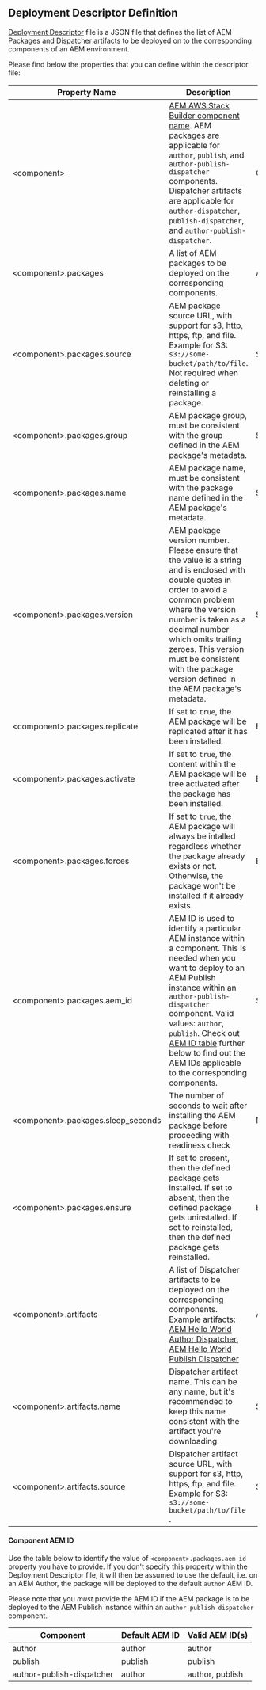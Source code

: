 Deployment Descriptor Definition
--------------------------------

[Deployment Descriptor](https://github.com/shinesolutions/aem-aws-stack-builder/blob/master/docs/descriptors.md#deployment-descriptor) file is a JSON file that defines the list of AEM Packages and Dispatcher artifacts to be deployed on to the corresponding components of an AEM environment.

Please find below the properties that you can define within the descriptor file:

| Property Name | Description | Value Type |
|---------------|-------------|------------|
| \<component> | [AEM AWS Stack Builder component name](https://github.com/shinesolutions/aem-aws-stack-builder#aem-aws-stack-builder). AEM packages are applicable for `author`, `publish`, and `author-publish-dispatcher` components. Dispatcher artifacts are applicable for `author-dispatcher`, `publish-dispatcher`, and `author-publish-dispatcher`.  | Object |
| \<component>.packages | A list of AEM packages to be deployed on the corresponding components. | Array |
| \<component>.packages.source | AEM package source URL, with support for s3, http, https, ftp, and file. Example for S3: `s3://some-bucket/path/to/file`. Not required when deleting or reinstalling a package. | String |
| \<component>.packages.group | AEM package group, must be consistent with the group defined in the AEM package's metadata. | String |
| \<component>.packages.name | AEM package name, must be consistent with the package name defined in the AEM package's metadata. | String |
| \<component>.packages.version | AEM package version number. Please ensure that the value is a string and is enclosed with double quotes in order to avoid a common problem where the version number is taken as a decimal number which omits trailing zeroes. This version must be consistent with the package version defined in the AEM package's metadata. | String |
| \<component>.packages.replicate | If set to `true`, the AEM package will be replicated after it has been installed. | Boolean |
| \<component>.packages.activate | If set to `true`, the content within the AEM package will be tree activated after the package has been installed. | Boolean |
| \<component>.packages.forces | If set to `true`, the AEM package will always be intalled regardless whether the package already exists or not. Otherwise, the package won't be installed if it already exists. | Boolean |
| \<component>.packages.aem_id | AEM ID is used to identify a particular AEM instance within a component. This is needed when you want to deploy to an AEM Publish instance within an `author-publish-dispatcher` component. Valid values: `author`, `publish`. Check out [AEM ID table](https://github.com/shinesolutions/aem-aws-stack-builder/blob/master/docs/descriptors-definition-deployment.md#component-aem-id) further below to find out the AEM IDs applicable to the corresponding components. | String |
| \<component>.packages.sleep_seconds | The number of seconds to wait after installing the AEM package before proceeding with readiness check | Numeric string |
| \<component>.packages.ensure | If set to present, then the defined package gets installed. If set to absent, then the  defined package gets uninstalled. If set to reinstalled, then the defined package gets reinstalled. | Ensure/Present |
| \<component>.artifacts | A list of Dispatcher artifacts to be deployed on the corresponding components. Example artifacts: [AEM Hello World Author Dispatcher](https://github.com/shinesolutions/aem-helloworld-author-dispatcher), [AEM Hello World Publish Dispatcher](https://github.com/shinesolutions/aem-helloworld-publish-dispatcher) | Array |
| \<component>.artifacts.name | Dispatcher artifact name. This can be any name, but it's recommended to keep this name consistent with the artifact you're downloading. | String |
| \<component>.artifacts.source | Dispatcher artifact source URL, with support for s3, http, https, ftp, and file. Example for S3: `s3://some-bucket/path/to/file` . | String |

#### Component AEM ID

Use the table below to identify the value of `<component>.packages.aem_id` property you have to provide. If you don't specify this property within the Deployment Descriptor file, it will then be assumed to use the default, i.e. on an AEM Author, the package will be deployed to the default `author` AEM ID.

Please note that you *must* provide the AEM ID if the AEM package is to be deployed to the AEM Publish instance within an `author-publish-dispatcher` component.

| Component | Default AEM ID | Valid AEM ID(s) |
|-----------|----------------|-----------------|
| author | author | author |
| publish | publish | publish |
| author-publish-dispatcher | author | author, publish |
